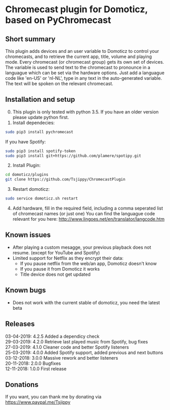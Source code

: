 Chromecast plugin for Domoticz, based on PyChromecast
============================================


Short summary
-------------
This plugin adds devices and an user variable to Domoticz to control your chromecasts, and to retrieve the current app, title, volume and playing mode.
Every chromecast (or chromecast group) gets its own set of devices.
The variable is used to send text to the chromecast to pronounce in a languague which can be set via the hardware options.
Just add a languague code like 'en-US' or 'nl-NL', type in any text in the auto-generated variable. The text will be spoken on the relevant chromecast.

Installation and setup
----------------------
0) This plugin is only tested with python 3.5. If you have an older version please update python first.
1) Install dependecies: 
```bash
sudo pip3 install pychromecast
```

If you have Spotify:
```bash
sudo pip3 install spotify-token
sudo pip3 install git+https://github.com/plamere/spotipy.git
```
2)  Install Plugin: 
```bash
cd domoticz/plugins
git clone https://github.com/Tsjippy/ChromecastPlugin
```
3) Restart domoticz: 
```bash
sudo service domoticz.sh restart
```
4) Add hardware, fill in the required field, including a comma seperated list of chromecast names (or just one)
You can find the languague code relevant for you here: http://www.lingoes.net/en/translator/langcode.htm

Known issues
----------
* After playing a custom mesagge, your previous playback does not resume. (except for YouTube and Spotify)
* Limited support for Netflix as they encrypt their data:
  * If you pause netflix from the web/an app, Domoticz doesn't know
  * If you pause it from Domoticz it works
  * Title device does not get updated

Known bugs
----------
* Does not work with the current stable of domoticz, you need the latest beta

Releases
----------
03-04-2019: 4.2.5 Added a dependicy check<br>
29-03-2019: 4.2.0 Retrieve last played music from Spotify, bug fixes<br>
27-03-2019: 4.1.0 Cleaner code and better Spotify listeners <br>
25-03-2019: 4.0.0 Added Spotify support, added previous and next buttons <br>
03-12-2018: 3.0.0 Massive rework and better listeners <br>
20-11-2018: 2.0.0 Bugfixes <br>
12-11-2018: 1.0.0 First release <br>

Donations
----------
If you want, you can thank me by donating via https://www.paypal.me/Tsjippy
